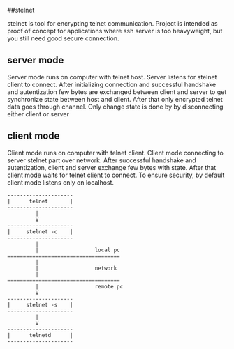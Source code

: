 ##stelnet

stelnet is tool for encrypting telnet communication. Project is intended as proof of concept for applications where ssh 
server is too heavyweight, but you still need good secure connection.

## server mode
Server mode runs on computer with telnet host. Server listens for stelnet client to connect. 
After initializing connection and successful handshake and autentization few bytes are 
exchanged between client and server to get synchronize state between host and client.
After that only encrypted telnet data goes through channel. 
Only change state is done by by disconnecting either client or server

## client mode
Client mode runs on computer with telnet client. 
Client mode connecting to server stelnet part over network. After successful handshake and autentization, client and 
server exchange few bytes with state. After that client mode waits for telnet client to connect.
To ensure security, by default client mode listens only on localhost. 

<!-- language: lang-none -->


    ---------------------
    |      telnet       |
    ---------------------
             |
             V        
    ---------------------                         
    |     stelnet -c    |                        
    ---------------------
             |
             |                  local pc
    ====================================            
             |
             |                  network
             |
    ====================================            
             |                  remote pc                  
             V  
    ---------------------                         
    |     stelnet -s    |                        
    ---------------------             
             |
             V        
    ---------------------                         
    |      telnetd      |                        
    ---------------------                                  
    
    




